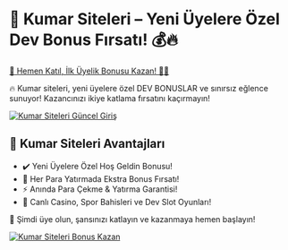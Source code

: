 <h1>🎯 Kumar Siteleri – Yeni Üyelere Özel Dev Bonus Fırsatı! 💰🔥</h1>

   <a href="https://cutt.ly/8rykitGs" title="Kumar Siteleri Güncel Giriş">
        🚀 Hemen Katıl, İlk Üyelik Bonusu Kazan! 🎰💎
    </a>
    <p>🔥 Kumar siteleri, yeni üyelere özel DEV BONUSLAR ve sınırsız eğlence sunuyor! Kazancınızı ikiye katlama fırsatını kaçırmayın!</p>

  <a href="https://cutt.ly/8rykitGs" title="Kumar Siteleri Güncel Giriş">
        <img src="https://i.ibb.co/xSQ1Ktxq/photo-2025-03-07-16-48-21.jpg" alt="Kumar Siteleri Güncel Giriş" class="bonus-img">
    </a>

   <h2>💎 Kumar Siteleri Avantajları</h2>
    <ul>
        <li>✔️ Yeni Üyelere Özel Hoş Geldin Bonusu!</li>
        <li>🎁 Her Para Yatırmada Ekstra Bonus Fırsatı!</li>
        <li>⚡️ Anında Para Çekme & Yatırma Garantisi!</li>
        <li>🎲 Canlı Casino, Spor Bahisleri ve Dev Slot Oyunları!</li>
    </ul>

   <p>💎 Şimdi üye olun, şansınızı katlayın ve kazanmaya hemen başlayın!</p>
    <a href="https://cutt.ly/8rykitGs" title="Kumar Siteleri Bonus Kazan">
        <img src="https://i.ibb.co/jkKttdZZ/photo-2025-03-07-16-48-27.jpg" alt="Kumar Siteleri Bonus Kazan" class="bonus-img">
    </a>
